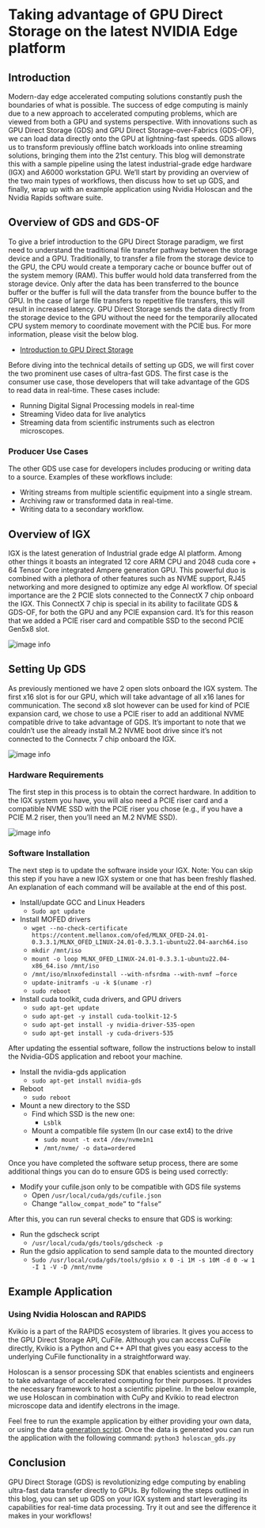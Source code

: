 # Taking advantage of GPU Direct Storage on the latest NVIDIA Edge platform
## 	Introduction
Modern-day edge accelerated computing solutions constantly push the boundaries of what is possible. The success of edge computing is mainly due to a new approach to accelerated computing problems, which are viewed from both a GPU and systems perspective. With innovations such as GPU Direct Storage (GDS) and GPU Direct Storage-over-Fabrics (GDS-OF), we can load data directly onto the GPU at lightning-fast speeds. GDS allows us to transform previously offline batch workloads into online streaming solutions, bringing them into the 21st century. This blog will demonstrate this with a sample pipeline using the latest industrial-grade edge hardware (IGX) and A6000 workstation GPU. We’ll start by providing an overview of the two main types of workflows, then discuss how to set up GDS, and finally, wrap up with an example application using Nvidia Holoscan and the Nvidia Rapids software suite.

## 	Overview of GDS and GDS-OF
To give a brief introduction to the GPU Direct Storage paradigm, we first need to understand the traditional file transfer pathway between the storage device and a GPU. Traditionally, to transfer a file from the storage device to the GPU, the CPU would create a temporary cache or bounce buffer out of the system memory (RAM). This buffer would hold data transferred from the storage device. Only after the data has been transferred to the bounce buffer or the buffer is full will the data transfer from the bounce buffer to the GPU. In the case of large file transfers to repetitive file transfers, this will result in increased latency. GPU Direct Storage sends the data directly from the storage device to the GPU without the need for the temporarily allocated CPU system memory to coordinate movement with the PCIE bus. For more information, please visit the below blog.
-	[Introduction to GPU Direct Storage](https://developer.nvidia.com/blog/gpudirect-storage/)

Before diving into the technical details of setting up GDS, we will first cover the two prominent use cases of ultra-fast GDS. The first case is the consumer use case, those developers that will take advantage of the GDS to read data in real-time. These cases include:
- Running Digital Signal Processing models in real-time
- Streaming Video data for live analytics
- Streaming data from scientific instruments such as electron microscopes.

### 	Producer Use Cases
The other GDS use case for developers includes producing or writing data to 	a source. Examples of these workflows include:
- Writing streams from multiple scientific equipment into a single stream.
- Archiving raw or transformed data in real-time.
- Writing data to a secondary workflow.

## Overview of IGX
IGX is the latest generation of Industrial grade edge AI platform. Among other things it boasts an integrated 12 core ARM CPU and 2048 cuda core + 64 Tensor Core integrated Ampere generation GPU. This powerful duo is combined with a plethora of other features such as NVME support, RJ45 networking and more designed to optimize any edge AI workflow. Of special importance are the 2 PCIE slots connected to the ConnectX 7 chip onboard the IGX. This ConnectX 7 chip is special in its ability to facilitate GDS & GDS-OF, for both the GPU and any PCIE expansion card. It’s for this reason that we added a PCIE riser card and compatible SSD to the second PCIE Gen5x8 slot.  

![image info](./pictures/igx.png)


## Setting Up GDS 
As previously mentioned we have 2 open slots onboard the IGX system. The first x16 slot is for our GPU, which will take advantage of all x16 lanes for communication. The second x8 slot however can be used for kind of PCIE expansion card, we chose to use a PCIE riser to add an additional NVME compatible drive to take advantage of GDS. It’s important to note that we couldn’t use the already install M.2 NVME boot drive since it’s not connected to the Connectx 7 chip onboard the IGX.

![image info](./pictures/igx_diagram.png)

### Hardware Requirements
The first step in this process is to obtain the correct hardware. In addition to the IGX system you have, you will also need a PCIE riser card and a compatible NVME SSD with the PCIE riser you chose (e.g., if you have a PCIE M.2 riser, then you’ll need an M.2 NVME SSD).
 
 ![image info](./pictures/pcie_riser.png)

### Software Installation
The next step is to update the software inside your IGX. Note: You can skip this step if you have a new IGX system or one that has been freshly flashed. An explanation of each command will be available at the end of this post.
* Install/update GCC and Linux Headers
    * ```Sudo apt update```
* Install MOFED drivers
    * ```wget --no-check-certificate https://content.mellanox.com/ofed/MLNX_OFED-24.01-0.3.3.1/MLNX_OFED_LINUX-24.01-0.3.3.1-ubuntu22.04-aarch64.iso```
    * ```mkdir /mnt/iso```
    * ```mount -o loop MLNX_OFED_LINUX-24.01-0.3.3.1-ubuntu22.04-x86_64.iso /mnt/iso```
    * ```/mnt/iso/mlnxofedinstall --with-nfsrdma --with-nvmf –force```
    * ```update-initramfs -u -k $(uname -r)```
    * ```sudo reboot```
* Install cuda toolkit, cuda drivers, and GPU drivers
    * ```sudo apt-get update```  
    * ```sudo apt-get -y install cuda-toolkit-12-5``` 
    * ```sudo apt-get install -y nvidia-driver-535-open``` 
    * ```sudo apt-get install -y cuda-drivers-535 ```

After updating the essential software, follow the instructions below to install the Nvidia-GDS application and reboot your machine.
* Install the nvidia-gds application
    * ```sudo apt-get install nvidia-gds```
* Reboot
    * ```sudo reboot```
* Mount a new directory to the SSD
    * Find which SSD is the new one:
        *   ```Lsblk```
    * Mount a compatible file system (In our case ext4) to the drive
        * ```sudo mount -t ext4 /dev/nvme1n1```     
        * ```/mnt/nvme/ -o data=ordered```

Once you have completed the software setup process, there are some additional things you can do to ensure GDS is being used correctly:

* Modify your cufile.json only to be compatible with GDS file systems
    * Open ```/usr/local/cuda/gds/cufile.json```
    * Change ```“allow_compat_mode”``` to ```“false”```

After this, you can run several checks to ensure that GDS is working:
* Run the gdscheck script
    * ```/usr/local/cuda/gds/tools/gdscheck -p```
* Run the gdsio application to send sample data to the mounted directory
    * ```Sudo /usr/local/cuda/gds/tools/gdsio x 0 -i 1M -s 10M -d 0 -w 1 -I 1 -V -D /mnt/nvme``` 

## Example Application
### Using Nvidia Holoscan and RAPIDS

Kvikio is a part of the RAPIDS ecosystem of libraries. It gives you access to the GPU Direct Storage API, CuFile. Although you can access CuFile directly, Kvikio is a Python and C++ API that gives you easy access to the underlying CuFile functionality in a straightforward way.  

Holoscan is a sensor processing SDK that enables scientists and engineers to take advantage of accelerated computing for their purposes. It provides the necessary framework to host a scientific pipeline. In the below example, we use Holoscan in combination with CuPy and Kvikio to read electron microscope data and identify electrons in the image.

Feel free to run the example application by either providing your own data, or using the data [generation script](./data_gen.py). 
Once the data is generated you can run the application with the following command: 
```python3 holoscan_gds.py ```
 
## Conclusion
GPU Direct Storage (GDS) is revolutionizing edge computing by enabling ultra-fast data transfer directly to GPUs. By following the steps outlined in this blog, you can set up GDS on your IGX system and start leveraging its capabilities for real-time data processing. Try it out and see the difference it makes in your workflows!

